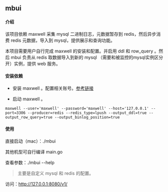 ## mbui

#### 介绍

该项目依赖 maxwell 采集 mysql 二进制日志，元数据暂存到 redis，然后异步消费 redis 元数据，导入到 mysql，提供展示和查询功能。


本项目需要用户自行完成 maxwell 的安装和配置。并启用 ddl 和 row_query 。然后 mbui 负责从 redis 取数据导入到新的 mysql （需要和被监控的mysql实例区分开）实例，提供 web 服务。

#### 安装依赖

- 安装 maxwell 。配置相关账号。[参考链接](https://maxwells-daemon.io/quickstart/)

- 启动 maxwell 。
```
maxwell --user='maxwell' --password='maxwell' --host='127.0.0.1' --port=3306 --producer=redis --redis_type=lpush --output_ddl=true --output_row_query=true --output_binlog_position=true
```

#### 使用

直接启动（mac）：./mbui

其他机型可自行编译 main.go

查看参数：./mbui --help

> 主要是自定义 mysql 和 redis 的配置。

访问：http://127.0.0.1:8080/v1/